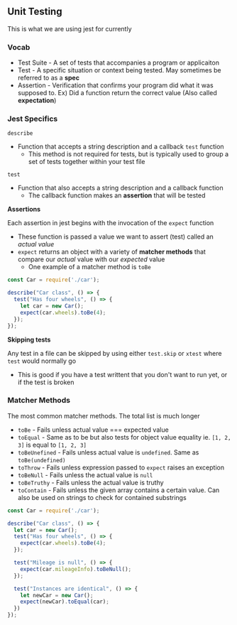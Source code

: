## Unit Testing ##
This is what we are using jest for currently

### Vocab ###
- Test Suite - A set of tests that accompanies a program or applicaiton
- Test - A specific situation or context being tested. May sometimes be referred to as a **spec**
- Assertion - Verification that confirms your program did what it was supposed to. Ex) Did a function return the correct value (Also called **expectation**)

### Jest Specifics ###
`describe` 
- Function that accepts a string description and a callback `test` function
  - This method is not required for tests, but is typically used to group a set of tests together within your test file

`test`
- Function that also accepts a string description and a callback function
  - The callback function makes an **assertion** that will be tested

**Assertions**

Each assertion in jest begins with the invocation of the `expect` function
- These function is passed a value we want to assert (test) called an *actual value*
- `expect` returns an object with a variety of **matcher methods** that compare our *actual* value with our *expected* value
  - One example of a matcher method is `toBe`

```javascript
const Car = require('./car');

describe("Car class", () => {
  test("Has four wheels", () => {
    let car = new Car();
    expect(car.wheels).toBe(4);
  });
});
```
**Skipping tests**

Any test in a file can be skipped by using either `test.skip` or `xtest` where `test` would normally go
- This is good if you have a test writtent that you don't want to run yet, or if the test is broken

### Matcher Methods ###
The most common matcher methods. The total list is much longer
- `toBe` - Fails unless actual value === expected value
- `toEqual` - Same as to be but also tests for object value equality ie. `[1, 2, 3]` is equal to `[1, 2, 3]`
- `toBeUnefined` - Fails unless actual value is `undefined`. Same as `toBe(undefined)`
- `toThrow` - Fails unless expression passed to `expect` raises an exception
- `toBeNull` - Fails unless the actual value is `null`
- `toBeTruthy` - Fails unless the actual value is truthy
- `toContain` - Fails unless the given array contains a certain value. Can also be used on strings to check for contained substrings

```javascript
const Car = require('./car');

describe("Car class", () => {
  let car = new Car();
  test("Has four wheels", () => {
    expect(car.wheels).toBe(4);
  });

  test("Mileage is null", () => {
    expect(car.mileageInfo).toBeNull();
  });

  test("Instances are identical", () => {
    let newCar = new Car();
    expect(newCar).toEqual(car);
  })
});
```
